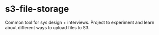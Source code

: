 # s3-file-storage
Common tool for sys design + interviews. Project to experiment and learn about different ways to upload files to S3. 
